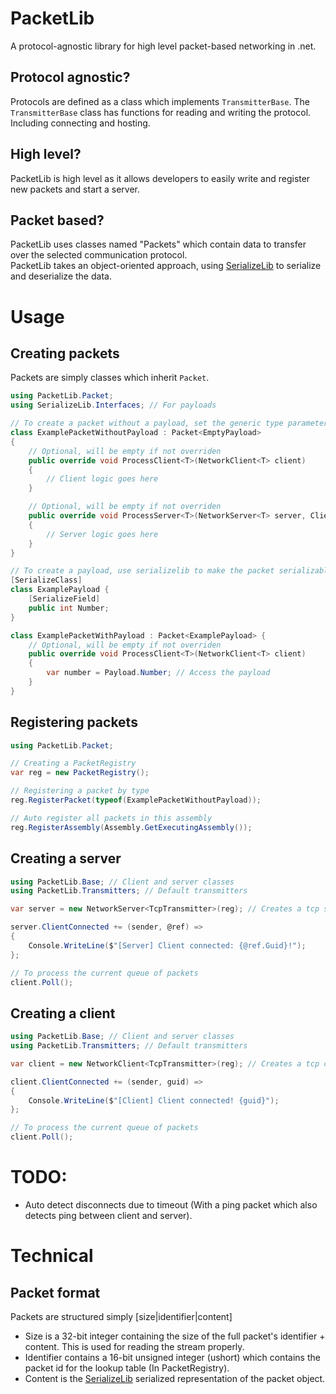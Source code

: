 ﻿# PacketLib
A protocol-agnostic library for high level packet-based networking in .net.

## Protocol agnostic?
Protocols are defined as a class which implements `TransmitterBase`. The `TransmitterBase` class has functions for reading and writing the protocol. Including connecting and hosting.

## High level?
PacketLib is high level as it allows developers to easily write and register new packets and start a server.

## Packet based?
PacketLib uses classes named "Packets" which contain data to transfer over the selected communication protocol.  
PacketLib takes an object-oriented approach, using [SerializeLib] to serialize and deserialize the data.

# Usage

## Creating packets
Packets are simply classes which inherit `Packet`.
```csharp
using PacketLib.Packet;
using SerializeLib.Interfaces; // For payloads

// To create a packet without a payload, set the generic type parameter to EmptyPayload
class ExamplePacketWithoutPayload : Packet<EmptyPayload>
{
    // Optional, will be empty if not overriden
    public override void ProcessClient<T>(NetworkClient<T> client)
    {
        // Client logic goes here
    }

    // Optional, will be empty if not overriden
    public override void ProcessServer<T>(NetworkServer<T> server, ClientRef<T> source)
    {
        // Server logic goes here
    }
}

// To create a payload, use serializelib to make the packet serializable.
[SerializeClass]
class ExamplePayload {
    [SerializeField]
    public int Number;
}

class ExamplePacketWithPayload : Packet<ExamplePayload> {
    // Optional, will be empty if not overriden
    public override void ProcessClient<T>(NetworkClient<T> client)
    {
        var number = Payload.Number; // Access the payload
    }
}
```

## Registering packets
```csharp
using PacketLib.Packet;

// Creating a PacketRegistry
var reg = new PacketRegistry();

// Registering a packet by type
reg.RegisterPacket(typeof(ExamplePacketWithoutPayload));

// Auto register all packets in this assembly
reg.RegisterAssembly(Assembly.GetExecutingAssembly());
```

## Creating a server
```csharp
using PacketLib.Base; // Client and server classes
using PacketLib.Transmitters; // Default transmitters

var server = new NetworkServer<TcpTransmitter>(reg); // Creates a tcp server

server.ClientConnected += (sender, @ref) =>
{
    Console.WriteLine($"[Server] Client connected: {@ref.Guid}!");
};

// To process the current queue of packets
client.Poll();
```

## Creating a client
```csharp
using PacketLib.Base; // Client and server classes
using PacketLib.Transmitters; // Default transmitters

var client = new NetworkClient<TcpTransmitter>(reg); // Creates a tcp client

client.ClientConnected += (sender, guid) =>
{
    Console.WriteLine($"[Client] Client connected! {guid}");
};

// To process the current queue of packets
client.Poll();
```

# TODO:
* Auto detect disconnects due to timeout (With a ping packet which also detects ping between client and server).

# Technical

## Packet format
Packets are structured simply \[size|identifier|content]
* Size is a 32-bit integer containing the size of the full packet's identifier + content. This is used for reading the stream properly.
* Identifier contains a 16-bit unsigned integer (ushort) which contains the packet id for the lookup table (In PacketRegistry).
* Content is the [SerializeLib] serialized representation of the packet object.

[SerializeLib]: https://github.com/Mylo-Softworks/SerializeLib/